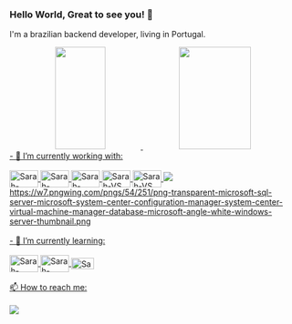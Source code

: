 ### Hello World, Great to see you! 👋

I'm a brazilian backend developer, living in Portugal. 
<div align="center">
  <a href="https://github.com/sarinhac">
  <img height="180em" width="42%" src="https://github-readme-stats.vercel.app/api?username=sarinhac&show_icons=true&theme=jolly&include_all_commits=true&count_private=true"/>
  <img height="180em" width="50%" src="https://github-readme-stats.vercel.app/api/top-langs/?username=sarinhac&layout=compact&langs_count=7&theme=jolly"/>
</div>

<div>
- 🔭 I’m currently working with:<br>
<div style="display: inline_block"><br>
  <img align="center" alt="Sarah-DotNet" height="30" width="50" src="https://cdn.jsdelivr.net/gh/devicons/devicon/icons/dot-net/dot-net-plain-wordmark.svg">
  <img align="center" alt="Sarah-NotNetCore" height="30" width="50" src="https://cdn.jsdelivr.net/gh/devicons/devicon/icons/dotnetcore/dotnetcore-original.svg">
  <img align="center" alt="Sarah-CSharp" height="30" width="50" src="https://cdn.jsdelivr.net/gh/devicons/devicon/icons/csharp/csharp-original.svg">
  <img align="center" alt="Sarah-VS" height="30" width="50" src="https://cdn.jsdelivr.net/gh/devicons/devicon/icons/visualstudio/visualstudio-plain.svg">
  <img align="center" alt="Sarah-VS" height="30" width="50" src="https://cdn.jsdelivr.net/gh/devicons/devicon/icons/git/git-plain.svg"> 
  <img src="https://img.shields.io/badge/Microsoft_SQL_Server-CC2927?style=for-the-badge&logo=microsoft-sql-server&logoColor=white">https://w7.pngwing.com/pngs/54/251/png-transparent-microsoft-sql-server-microsoft-system-center-configuration-manager-system-center-virtual-machine-manager-database-microsoft-angle-white-windows-server-thumbnail.png
</div>
</div><br>

<div>
- 🌱 I’m currently learning:<br>
<div style="display: inline_block"><br>
  <img align="center" alt="Sarah-Xamarin" height="30" width="50" src="https://cdn.jsdelivr.net/gh/devicons/devicon/icons/xamarin/xamarin-original.svg">
  <img align="center" alt="Sarah-Docker" height="30" width="50" src="https://cdn.jsdelivr.net/gh/devicons/devicon/icons/docker/docker-plain-wordmark.svg">
  <img align="center" alt="Sarah-Docker" height="20" width="40" src="https://cdn.jsdelivr.net/gh/devicons/devicon/icons/azure/azure-original.svg">
</div>
</div><br>

<div>
📫 How to reach me:
<div style="display: inline_block"><br>
<a href="https://www.linkedin.com/in/sarah-angelica-carvalho-sobral/" target="_blank"><img src="https://img.shields.io/badge/LinkedIn-0077B5?style=for-the-badge&logo=linkedin&logoColor=white" target="_blank"></a>
</div>
</div><br>

